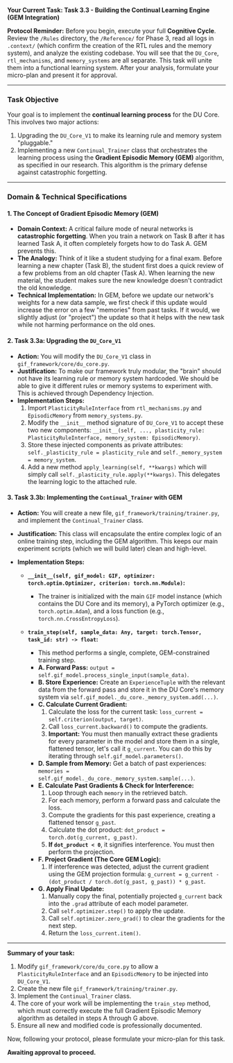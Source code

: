 **Your Current Task: Task 3.3 - Building the Continual Learning Engine (GEM Integration)**

**Protocol Reminder:** Before you begin, execute your full **Cognitive Cycle**. Review the `/Rules` directory, the `/Reference/` for Phase 3, read all logs in `.context/` (which confirm the creation of the RTL rules and the memory system), and analyze the existing codebase. You will see that the `DU_Core`, `rtl_mechanisms`, and `memory_systems` are all separate. This task will unite them into a functional learning system. After your analysis, formulate your micro-plan and present it for approval.

---

### **Task Objective**

Your goal is to implement the **continual learning process** for the DU Core. This involves two major actions:
1.  Upgrading the `DU_Core_V1` to make its learning rule and memory system "pluggable."
2.  Implementing a new `Continual_Trainer` class that orchestrates the learning process using the **Gradient Episodic Memory (GEM)** algorithm, as specified in our research. This algorithm is the primary defense against catastrophic forgetting.

---

### **Domain & Technical Specifications**

#### **1. The Concept of Gradient Episodic Memory (GEM)**

* **Domain Context:** A critical failure mode of neural networks is **catastrophic forgetting**. When you train a network on Task B after it has learned Task A, it often completely forgets how to do Task A. GEM prevents this.
* **The Analogy:** Think of it like a student studying for a final exam. Before learning a new chapter (Task B), the student first does a quick review of a few problems from an old chapter (Task A). When learning the new material, the student makes sure the new knowledge doesn't contradict the old knowledge.
* **Technical Implementation:** In GEM, before we update our network's weights for a new data sample, we first check if this update would increase the error on a few "memories" from past tasks. If it would, we slightly adjust (or "project") the update so that it helps with the new task while not harming performance on the old ones.

#### **2. Task 3.3a: Upgrading the `DU_Core_V1`**

* **Action:** You will modify the `DU_Core_V1` class in `gif_framework/core/du_core.py`.
* **Justification:** To make our framework truly modular, the "brain" should not have its learning rule or memory system hardcoded. We should be able to give it different rules or memory systems to experiment with. This is achieved through Dependency Injection.
* **Implementation Steps:**
    1.  Import `PlasticityRuleInterface` from `rtl_mechanisms.py` and `EpisodicMemory` from `memory_systems.py`.
    2.  Modify the `__init__` method signature of `DU_Core_V1` to accept these two new components: `__init__(self, ..., plasticity_rule: PlasticityRuleInterface, memory_system: EpisodicMemory)`.
    3.  Store these injected components as private attributes: `self._plasticity_rule = plasticity_rule` and `self._memory_system = memory_system`.
    4.  Add a new method `apply_learning(self, **kwargs)` which will simply call `self._plasticity_rule.apply(**kwargs)`. This delegates the learning logic to the attached rule.

#### **3. Task 3.3b: Implementing the `Continual_Trainer` with GEM**

* **Action:** You will create a new file, `gif_framework/training/trainer.py`, and implement the `Continual_Trainer` class.
* **Justification:** This class will encapsulate the entire complex logic of an online training step, including the GEM algorithm. This keeps our main experiment scripts (which we will build later) clean and high-level.
* **Implementation Steps:**

    * **`__init__(self, gif_model: GIF, optimizer: torch.optim.Optimizer, criterion: torch.nn.Module)`:**
        * The trainer is initialized with the main `GIF` model instance (which contains the DU Core and its memory), a PyTorch optimizer (e.g., `torch.optim.Adam`), and a loss function (e.g., `torch.nn.CrossEntropyLoss`).

    * **`train_step(self, sample_data: Any, target: torch.Tensor, task_id: str) -> float`:**
        * This method performs a single, complete, GEM-constrained training step.
        * **A. Forward Pass:** `output = self.gif_model.process_single_input(sample_data)`.
        * **B. Store Experience:** Create an `ExperienceTuple` with the relevant data from the forward pass and store it in the DU Core's memory system via `self.gif_model._du_core._memory_system.add(...)`.
        * **C. Calculate Current Gradient:**
            1.  Calculate the loss for the current task: `loss_current = self.criterion(output, target)`.
            2.  Call `loss_current.backward()` to compute the gradients.
            3.  **Important:** You must then manually extract these gradients for every parameter in the model and store them in a single, flattened tensor, let's call it `g_current`. You can do this by iterating through `self.gif_model.parameters()`.
        * **D. Sample from Memory:** Get a batch of past experiences: `memories = self.gif_model._du_core._memory_system.sample(...)`.
        * **E. Calculate Past Gradients & Check for Interference:**
            1.  Loop through each `memory` in the retrieved batch.
            2.  For each memory, perform a forward pass and calculate the loss.
            3.  Compute the gradients for this past experience, creating a flattened tensor `g_past`.
            4.  Calculate the dot product: `dot_product = torch.dot(g_current, g_past)`.
            5.  **If `dot_product < 0`**, it signifies interference. You must then perform the projection.
        * **F. Project Gradient (The Core GEM Logic):**
            1.  If interference was detected, adjust the current gradient using the GEM projection formula: `g_current = g_current - (dot_product / torch.dot(g_past, g_past)) * g_past`.
        * **G. Apply Final Update:**
            1.  Manually copy the final, potentially projected `g_current` back into the `.grad` attribute of each model parameter.
            2.  Call `self.optimizer.step()` to apply the update.
            3.  Call `self.optimizer.zero_grad()` to clear the gradients for the next step.
            4.  Return the `loss_current.item()`.

---

**Summary of your task:**

1.  Modify `gif_framework/core/du_core.py` to allow a `PlasticityRuleInterface` and an `EpisodicMemory` to be injected into `DU_Core_V1`.
2.  Create the new file `gif_framework/training/trainer.py`.
3.  Implement the `Continual_Trainer` class.
4.  The core of your work will be implementing the `train_step` method, which must correctly execute the full Gradient Episodic Memory algorithm as detailed in steps A through G above.
5.  Ensure all new and modified code is professionally documented.

Now, following your protocol, please formulate your micro-plan for this task.

**Awaiting approval to proceed.**